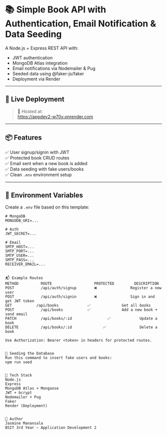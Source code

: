 # 📚 Simple Book API with Authentication, Email Notification & Data Seeding

A Node.js + Express REST API with:
- JWT authentication
- MongoDB Atlas integration
- Email notifications via Nodemailer & Pug
- Seeded data using @faker-js/faker
- Deployment via Render

---

## 🚀 Live Deployment

> 🔗 Hosted at:  
https://appdev2-w70y.onrender.com

---

## 📦 Features

✅ User signup/signin with JWT  
✅ Protected book CRUD routes  
✅ Email sent when a new book is added  
✅ Data seeding with fake users/books  
✅ Clean `.env` environment setup  

---

## 🔐 Environment Variables

Create a `.env` file based on this template:

```env
# MongoDB
MONGODB_URI=...

# Auth
JWT_SECRET=...

# Email
SMTP_HOST=...
SMTP_PORT=...
SMTP_USER=...
SMTP_PASS=...
RECEIVER_EMAIL=...


📬 Example Routes
METHOD	        ROUTE	                PROTECTED	      DESCRIPTION
POST	        /api/auth/signup	    ❌	            Register a new user
POST	        /api/auth/signin	    ❌	            Sign in and get JWT token
GET	          /api/books	         ✅	            Get all books
POST	        /api/books	         ✅	            Add a new book + send email
PATCH	        /api/books/:id	              ✅	            Update a book
DELETE	        /api/books/:id	            ✅	            Delete a book

Use Authorization: Bearer <token> in headers for protected routes.


🧪 Seeding the Database
Run this command to insert fake users and books:
npm run seed


📁 Tech Stack
Node.js
Express
MongoDB Atlas + Mongoose
JWT + bcrypt
Nodemailer + Pug
Faker
Render (Deployment)


👤 Author
Jasmine Manansala
BSIT 3rd Year — Application Development 2
